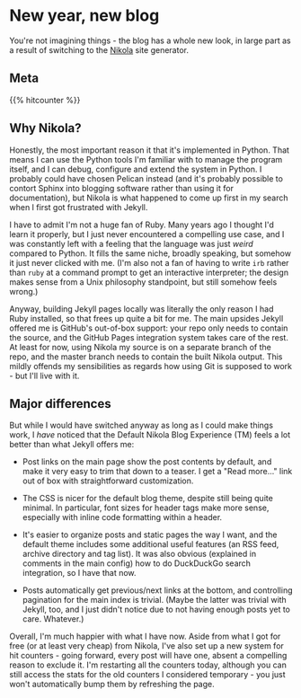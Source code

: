 # New year, new blog

You're not imagining things - the blog has a whole new look, in large part as a result of switching to the [Nikola](https://getnikola.com) site generator.

<!-- END_TEASER -->

## Meta

{{% hitcounter %}}

## Why Nikola?

Honestly, the most important reason it that it's implemented in Python. That means I can use the Python tools I'm familiar with to manage the program itself, and I can debug, configure and extend the system in Python. I probably could have chosen Pelican instead (and it's probably possible to contort Sphinx into blogging software rather than using it for documentation), but Nikola is what happened to come up first in my search when I first got frustrated with Jekyll.

I have to admit I'm not a huge fan of Ruby. Many years ago I thought I'd learn it properly, but I just never encountered a compelling use case, and I was constantly left with a feeling that the language was just *weird* compared to Python. It fills the same niche, broadly speaking, but somehow it just never clicked with me. (I'm also not a fan of having to write `irb` rather than `ruby` at a command prompt to get an interactive interpreter; the design makes sense from a Unix philosophy standpoint, but still somehow feels wrong.)

Anyway, building Jekyll pages locally was literally the only reason I had Ruby installed, so that frees up quite a bit for me. The main upsides Jekyll offered me is GitHub's out-of-box support: your repo only needs to contain the source, and the GitHub Pages integration system takes care of the rest. At least for now, using Nikola my source is on a separate branch of the repo, and the master branch needs to contain the built Nikola output. This mildly offends my sensibilities as regards how using Git is supposed to work - but I'll live with it.

## Major differences

But while I would have switched anyway as long as I could make things work, I *have* noticed that the Default Nikola Blog Experience (TM) feels a lot better than what Jekyll offers me:

* Post links on the main page show the post contents by default, and make it very easy to trim that down to a teaser. I get a "Read more..." link out of box with straightforward customization.

* The CSS is nicer for the default blog theme, despite still being quite minimal. In particular, font sizes for header tags make more sense, especially with inline code formatting within a header.

* It's easier to organize posts and static pages the way I want, and the default theme includes some additional useful features (an RSS feed, archive directory and tag list). It was also obvious (explained in comments in the main config) how to do DuckDuckGo search integration, so I have that now.

* Posts automatically get previous/next links at the bottom, and controlling pagination for the main index is trivial. (Maybe the latter was trivial with Jekyll, too, and I just didn't notice due to not having enough posts yet to care. Whatever.)

Overall, I'm much happier with what I have now. Aside from what I got for free (or at least very cheap) from Nikola, I've also set up a new system for hit counters - going forward, every post will have one, absent a compelling reason to exclude it. I'm restarting all the counters today, although you can still access the stats for the old counters I considered temporary - you just won't automatically bump them by refreshing the page.
